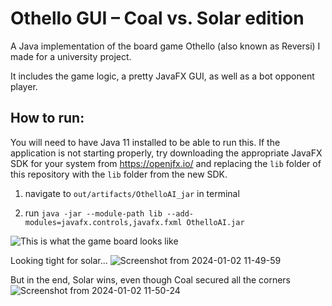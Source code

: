 # Othello GUI – Coal vs. Solar edition

A Java implementation of the board game Othello (also known as Reversi) I made for a university project.

It includes the game logic, a pretty JavaFX GUI, as well as a bot opponent player.

## How to run:
You will need to have Java 11 installed to be able to run this.
If the application is not starting properly, try downloading the appropriate JavaFX SDK for your system from https://openjfx.io/ and replacing the `lib` folder of this repository with the `lib` folder from the new SDK.

1. navigate to `out/artifacts/OthelloAI_jar` in terminal

2. run `java -jar --module-path lib --add-modules=javafx.controls,javafx.fxml OthelloAI.jar`


![This is what the game board looks like](https://github.com/fynnwi/Othello-GUI/assets/57621903/2d7249e8-349f-4d61-9dc9-3b5851abaaff)

Looking tight for solar...
![Screenshot from 2024-01-02 11-49-59](https://github.com/fynnwi/Othello-GUI/assets/57621903/42ce7de4-b117-4555-bd79-9338ee4c162d)

But in the end, Solar wins, even though Coal secured all the corners
![Screenshot from 2024-01-02 11-50-24](https://github.com/fynnwi/Othello-GUI/assets/57621903/21ab2449-7707-4a18-9fb0-59aa7157c8bc)
